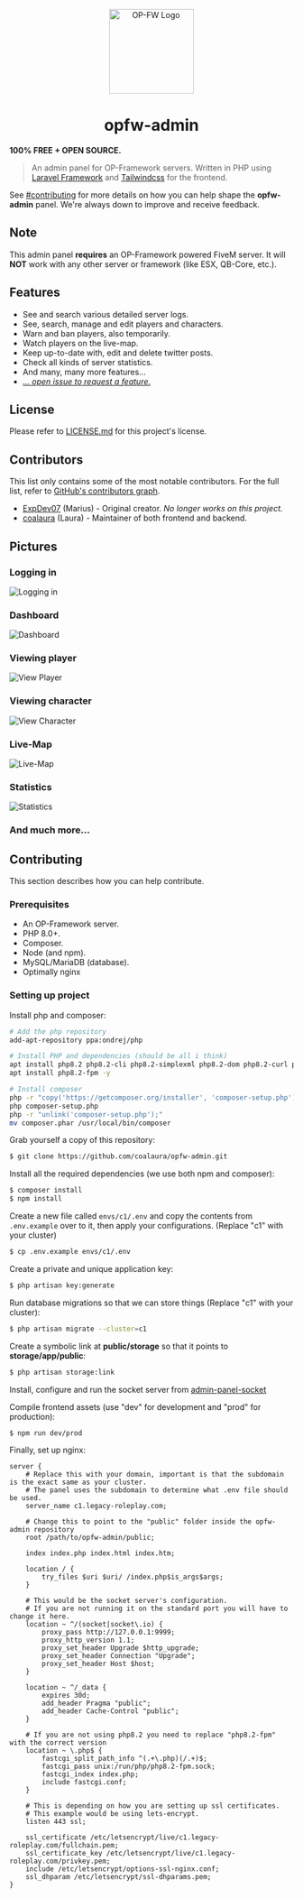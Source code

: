 <p align="center">
    <a href="https://legacy-roleplay.com" target="blank">
        <img src="https://github.com/coalaura/opfw-admin/raw/master/.github/opfw-logo.png" height="150px" width="150px" alt="OP-FW Logo" />
    </a>
</p>

<h1 align="center">
    opfw-admin
</h1>

<strong>100% FREE + OPEN SOURCE.</strong>

> An admin panel for OP-Framework servers. Written in PHP using [Laravel Framework](https://laravel.com/) and
> [Tailwindcss](https://tailwindcss.com) for the frontend.

See [#contributing](#Contributing) for more details on how you can help shape the **opfw-admin** panel. We're always down to improve and receive feedback.

## Note
This admin panel **requires** an OP-Framework powered FiveM server. It will **NOT** work with any other server or framework (like ESX, QB-Core, etc.).

## Features
* See and search various detailed server logs.
* See, search, manage and edit players and characters.
* Warn and ban players, also temporarily.
* Watch players on the live-map.
* Keep up-to-date with, edit and delete twitter posts.
* Check all kinds of server statistics.
* And many, many more features...
* [*... open issue to request a feature.*](https://github.com/coalaura/opfw-admin/issues/new/choose)

## License
Please refer to [LICENSE.md](https://github.com/coalaura/opfw-admin/blob/master/LICENSE.md) for this project's license.

## Contributors
This list only contains some of the most notable contributors. For the full list, refer to [GitHub's contributors graph](https://github.com/coalaura/opfw-admin/graphs/contributors).
* [ExpDev07](https://github.com/ExpDev07) (Marius) - Original creator. *No longer works on this project.*
* [coalaura](https://github.com/coalaura) (Laura) - Maintainer of both frontend and backend.

## Pictures

### Logging in
![Logging in](.github/screenshots/login.png)

### Dashboard
![Dashboard](.github/screenshots/dashboard.png)

### Viewing player
![View Player](.github/screenshots/player.png)

### Viewing character
![View Character](.github/screenshots/character.png)

### Live-Map
![Live-Map](.github/screenshots/map.png)

### Statistics
![Statistics](.github/screenshots/statistics.png)

### And much more...

## Contributing
This section describes how you can help contribute.

### Prerequisites
* An OP-Framework server.
* PHP 8.0+.
* Composer.
* Node (and npm).
* MySQL/MariaDB (database).
* Optimally nginx

### Setting up project
Install php and composer:
```bash
# Add the php repository
add-apt-repository ppa:ondrej/php

# Install PHP and dependencies (should be all i think)
apt install php8.2 php8.2-cli php8.2-simplexml php8.2-dom php8.2-curl php8.2-gmp php8.2-mysql php8.2-gd php8.2-mbstring php8.2-imagick -y
apt install php8.2-fpm -y

# Install composer
php -r "copy('https://getcomposer.org/installer', 'composer-setup.php');"
php composer-setup.php
php -r "unlink('composer-setup.php');"
mv composer.phar /usr/local/bin/composer
```

Grab yourself a copy of this repository:
```bash
$ git clone https://github.com/coalaura/opfw-admin.git
```

Install all the required dependencies (we use both npm and composer):
```bash
$ composer install
$ npm install
```

Create a new file called ``envs/c1/.env`` and copy the contents from ``.env.example`` over to it, then apply your configurations. (Replace "c1" with your cluster)
```bash
$ cp .env.example envs/c1/.env
```

Create a private and unique application key:
```bash
$ php artisan key:generate
```

Run database migrations so that we can store things (Replace "c1" with your cluster):
```bash
$ php artisan migrate --cluster=c1
```

Create a symbolic link at **public/storage** so that it points to **storage/app/public**:
```bash
$ php artisan storage:link
```

Install, configure and run the socket server from [admin-panel-socket](https://github.com/coalaura/admin-panel-socket)

Compile frontend assets (use "dev" for development and "prod" for production):
```bash
$ npm run dev/prod
```

Finally, set up nginx:
```nginx
server {
    # Replace this with your domain, important is that the subdomain is the exact same as your cluster.
    # The panel uses the subdomain to determine what .env file should be used.
    server_name c1.legacy-roleplay.com;

    # Change this to point to the "public" folder inside the opfw-admin repository
    root /path/to/opfw-admin/public;

    index index.php index.html index.htm;

    location / {
        try_files $uri $uri/ /index.php$is_args$args;
    }

    # This would be the socket server's configuration.
    # If you are not running it on the standard port you will have to change it here.
    location ~ ^/(socket|socket\.io) {
        proxy_pass http://127.0.0.1:9999;
        proxy_http_version 1.1;
        proxy_set_header Upgrade $http_upgrade;
        proxy_set_header Connection "Upgrade";
        proxy_set_header Host $host;
    }

    location ~ ^/_data {
        expires 30d;
        add_header Pragma "public";
        add_header Cache-Control "public";
    }

    # If you are not using php8.2 you need to replace "php8.2-fpm" with the correct version
    location ~ \.php$ {
        fastcgi_split_path_info ^(.+\.php)(/.+)$;
        fastcgi_pass unix:/run/php/php8.2-fpm.sock;
        fastcgi_index index.php;
        include fastcgi.conf;
    }

    # This is depending on how you are setting up ssl certificates.
    # This example would be using lets-encrypt.
    listen 443 ssl;

    ssl_certificate /etc/letsencrypt/live/c1.legacy-roleplay.com/fullchain.pem;
    ssl_certificate_key /etc/letsencrypt/live/c1.legacy-roleplay.com/privkey.pem;
    include /etc/letsencrypt/options-ssl-nginx.conf;
    ssl_dhparam /etc/letsencrypt/ssl-dhparams.pem;
}
```
